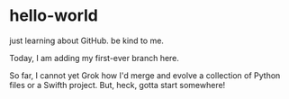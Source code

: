 # hello-world
just learning about GitHub.  be kind to me. 

Today, I am adding my first-ever branch here.

So far, I cannot yet Grok how I'd merge and evolve a collection of Python files or a Swifth project.  But, heck, gotta start somewhere!
